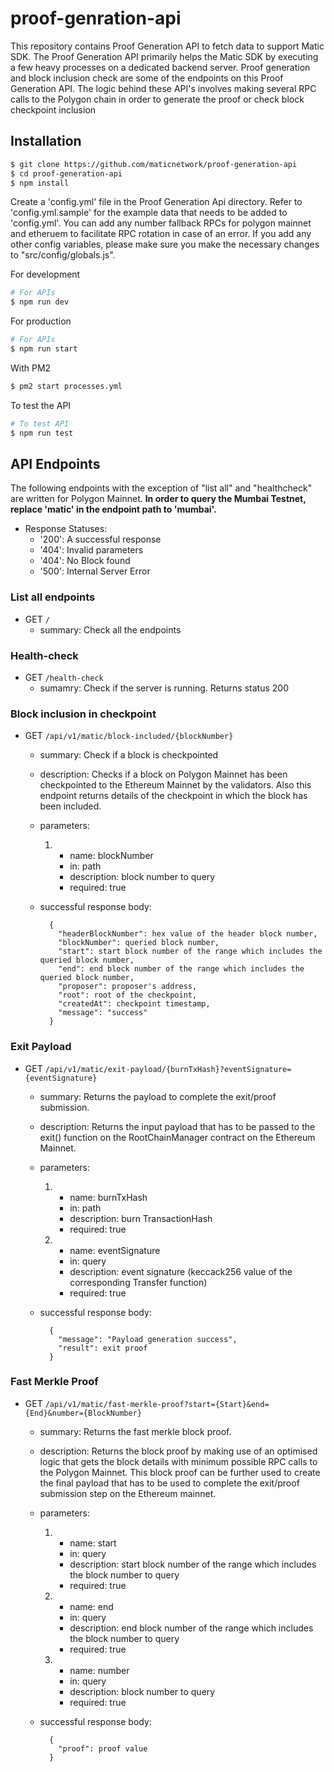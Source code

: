 # proof-genration-api

This repository contains Proof Generation API to fetch data to support Matic SDK. The Proof Generation API primarily helps the Matic SDK by executing a few heavy processes
on a dedicated backend server. Proof generation and block inclusion check are some of the endpoints on this Proof Generation API. The logic behind these API's involves making several RPC calls to the Polygon chain in order to generate the proof or check block checkpoint inclusion

## Installation

```bash
$ git clone https://github.com/maticnetwork/proof-generation-api
$ cd proof-generation-api
$ npm install

```

Create a 'config.yml' file in the Proof Generation Api directory. Refer to 'config.yml.sample' for the example data that needs to be added to 'config.yml'. You can add any number fallback RPCs for polygon mainnet and etheruem to facilitate RPC rotation in case of an error. If you add any other config variables, please make sure you make the necessary changes to "src/config/globals.js".


For development

```bash
# For APIs
$ npm run dev
```

For production

```bash
# For APIs
$ npm run start
```

With PM2

```bash
$ pm2 start processes.yml
```

To test the API

```bash
# To test API
$ npm run test
```

## API Endpoints

The following endpoints with the exception of "list all" and "healthcheck" are written for Polygon Mainnet. **In order to query the Mumbai Testnet, replace 'matic' in the endpoint path to 'mumbai'.**

  - Response Statuses:
    - '200': A successful response
    - '404': Invalid parameters
    - '404': No Block found
    - '500': Internal Server Error

### List all endpoints

* GET `/`
  - summary: Check all the endpoints

### Health-check

* GET `/health-check`
  - sumamry: Check if the server is running. Returns status 200

### Block inclusion in checkpoint

* GET `/api/v1/matic/block-included/{blockNumber}`  
  - summary: Check if a block is checkpointed

  - description: Checks if a block on Polygon Mainnet has been checkpointed to the Ethereum Mainnet by the validators. Also this endpoint returns details of the checkpoint in which the block has been included.

  - parameters:
    1. - name: blockNumber
       - in: path
       - description: block number to query
       - required: true

  - successful response body:
    ```
      {
        "headerBlockNumber": hex value of the header block number,
        "blockNumber": queried block number,
        "start": start block number of the range which includes the queried block number,
        "end": end block number of the range which includes the queried block number,
        "proposer": proposer's address,
        "root": root of the checkpoint,
        "createdAt": checkpoint timestamp,
        "message": "success"
      }
      ```


### Exit Payload

* GET `/api/v1/matic/exit-payload/{burnTxHash}?eventSignature={eventSignature}`   
  - summary: Returns the payload to complete the exit/proof submission.

  - description: Returns the input payload that has to be passed to the exit() function on the RootChainManager contract on the Ethereum Mainnet.

  - parameters:
    1. - name: burnTxHash
       - in: path
       - description: burn TransactionHash
       - required: true

    2. - name: eventSignature
       - in: query
       - description: event signature (keccack256 value of the corresponding Transfer function)
       - required: true

  - successful response body:
    ```
      {
        "message": "Payload generation success",
        "result": exit proof
      }
    ```

### Fast Merkle Proof

* GET `/api/v1/matic/fast-merkle-proof?start={Start}&end={End}&number={BlockNumber}`
  - summary: Returns the fast merkle block proof.

  - description: Returns the block proof by making use of an optimised logic that gets the block details with minimum possible RPC calls to the Polygon Mainnet. This block proof can be further used to create the final payload that has to be used to complete the exit/proof submission step on the Ethereum mainnet.

  - parameters:
    1. - name: start
       - in: query
       - description: start block number of the range which includes the block number to query
       - required: true
    2. - name: end
       - in: query
       - description: end block number of the range which includes the block number to query
       - required: true
    3. - name: number
       - in: query
       - description: block number to query
       - required: true

  - successful response body:
    ```
      {
        "proof": proof value
      }
    ```
